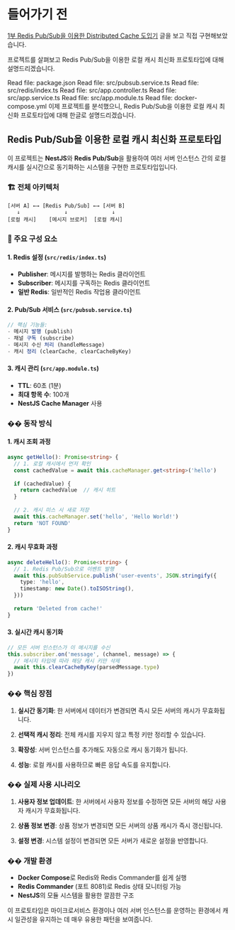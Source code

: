 # 들어가기 전
[1부 Redis Pub/Sub을 이용한 Distributed Cache 도입기](https://channel.io/ko/blog/articles/Redis-PubSub%EC%9D%84-%EC%9D%B4%EC%9A%A9%ED%95%9C-Distributed-Cache-%EB%8F%84%EC%9E%85%EA%B8%B0-1%EB%B6%80-27ad4f55) 글을 보고 직접 구현해보았습니다.


프로젝트를 살펴보고 Redis Pub/Sub을 이용한 로컬 캐시 최신화 프로토타입에 대해 설명드리겠습니다.

Read file: package.json
Read file: src/pubsub.service.ts
Read file: src/redis/index.ts
Read file: src/app.controller.ts
Read file: src/app.service.ts
Read file: src/app.module.ts
Read file: docker-compose.yml
이제 프로젝트를 분석했으니, Redis Pub/Sub을 이용한 로컬 캐시 최신화 프로토타입에 대해 한글로 설명드리겠습니다.

## Redis Pub/Sub을 이용한 로컬 캐시 최신화 프로토타입

이 프로젝트는 **NestJS**와 **Redis Pub/Sub**을 활용하여 여러 서버 인스턴스 간의 로컬 캐시를 실시간으로 동기화하는 시스템을 구현한 프로토타입입니다.

### 🏗️ 전체 아키텍처

```
[서버 A] ←→ [Redis Pub/Sub] ←→ [서버 B]
   ↓              ↓              ↓
[로컬 캐시]    [메시지 브로커]  [로컬 캐시]
```

### 🔧 주요 구성 요소

#### 1. **Redis 설정** (`src/redis/index.ts`)
- **Publisher**: 메시지를 발행하는 Redis 클라이언트
- **Subscriber**: 메시지를 구독하는 Redis 클라이언트
- **일반 Redis**: 일반적인 Redis 작업용 클라이언트

#### 2. **Pub/Sub 서비스** (`src/pubsub.service.ts`)
```typescript
// 핵심 기능들:
- 메시지 발행 (publish)
- 채널 구독 (subscribe)
- 메시지 수신 처리 (handleMessage)
- 캐시 정리 (clearCache, clearCacheByKey)
```

#### 3. **캐시 관리** (`src/app.module.ts`)
- **TTL**: 60초 (1분)
- **최대 항목 수**: 100개
- **NestJS Cache Manager** 사용

### �� 동작 방식

#### 1. **캐시 조회 과정**
```typescript
async getHello(): Promise<string> {
  // 1. 로컬 캐시에서 먼저 확인
  const cachedValue = await this.cacheManager.get<string>('hello')
  
  if (cachedValue) {
    return cachedValue  // 캐시 히트
  }
  
  // 2. 캐시 미스 시 새로 저장
  await this.cacheManager.set('hello', 'Hello World!')
  return 'NOT FOUND'
}
```

#### 2. **캐시 무효화 과정**
```typescript
async deleteHello(): Promise<string> {
  // 1. Redis Pub/Sub으로 이벤트 발행
  await this.pubSubService.publish('user-events', JSON.stringify({
    type: 'hello',
    timestamp: new Date().toISOString(),
  }))
  
  return 'Deleted from cache!'
}
```

#### 3. **실시간 캐시 동기화**
```typescript
// 모든 서버 인스턴스가 이 메시지를 수신
this.subscriber.on('message', (channel, message) => {
  // 메시지 타입에 따라 해당 캐시 키만 삭제
  await this.clearCacheByKey(parsedMessage.type)
})
```

### �� 핵심 장점

1. **실시간 동기화**: 한 서버에서 데이터가 변경되면 즉시 모든 서버의 캐시가 무효화됩니다.

2. **선택적 캐시 정리**: 전체 캐시를 지우지 않고 특정 키만 정리할 수 있습니다.

3. **확장성**: 서버 인스턴스를 추가해도 자동으로 캐시 동기화가 됩니다.

4. **성능**: 로컬 캐시를 사용하므로 빠른 응답 속도를 유지합니다.

### �� 실제 사용 시나리오

1. **사용자 정보 업데이트**: 한 서버에서 사용자 정보를 수정하면 모든 서버의 해당 사용자 캐시가 무효화됩니다.

2. **상품 정보 변경**: 상품 정보가 변경되면 모든 서버의 상품 캐시가 즉시 갱신됩니다.

3. **설정 변경**: 시스템 설정이 변경되면 모든 서버가 새로운 설정을 반영합니다.

### ��️ 개발 환경

- **Docker Compose**로 Redis와 Redis Commander를 쉽게 실행
- **Redis Commander** (포트 8081)로 Redis 상태 모니터링 가능
- **NestJS**의 모듈 시스템을 활용한 깔끔한 구조

이 프로토타입은 마이크로서비스 환경이나 여러 서버 인스턴스를 운영하는 환경에서 캐시 일관성을 유지하는 데 매우 유용한 패턴을 보여줍니다.